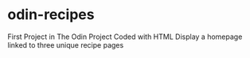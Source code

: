 # odin-recipes
First Project in The Odin Project
Coded with HTML
Display a homepage linked to three unique recipe pages